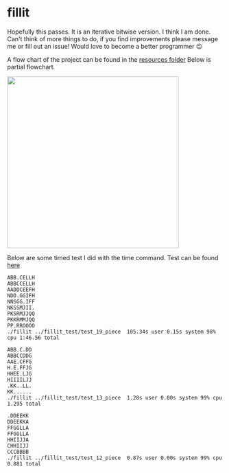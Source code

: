 # fillit

Hopefully this passes. It is an iterative bitwise version. I think I am done. Can't think of more things to do, if you
find improvements please message me or fill out an issue! Would love to become a better programmer :wink:

A flow chart of the project can be found in the [resources folder](https://github.com/MrColour/fillit/blob/master/resources/Fillit.pdf)
Below is partial flowchart.

<img height="400" src="https://github.com/MrColour/fillit/blob/master/resources/pdf_picture.png" />

Below are some timed test I did with the time command. Test can be found [here](https://github.com/MrColour/fillit/tree/master/resources)

```
ABB.CELLH
ABBCCELLH
AADDCEEFH
NDD.GGIFH
NNSGG.IFF
NKSSMJII.
PKSRMJJQQ
PKKRMMJQQ
PP.RROOOO
./fillit ../fillit_test/test_19_piece  105.34s user 0.15s system 98% cpu 1:46.56 total
```

```
ABB.C.DD
ABBCCDDG
AAE.CFFG
H.E.FFJG
HHEE.LJG
HIIIILJJ
.KK..LL.
KK......
./fillit ../fillit_test/test_13_piece  1.28s user 0.00s system 99% cpu 1.295 total
```

```
.DDEEKK
DDEEKKA
FFGGLLA
FFGGLLA
HHIIJJA
CHHIIJJ
CCCBBBB
./fillit ../fillit_test/test_12_piece  0.87s user 0.00s system 99% cpu 0.881 total
```
